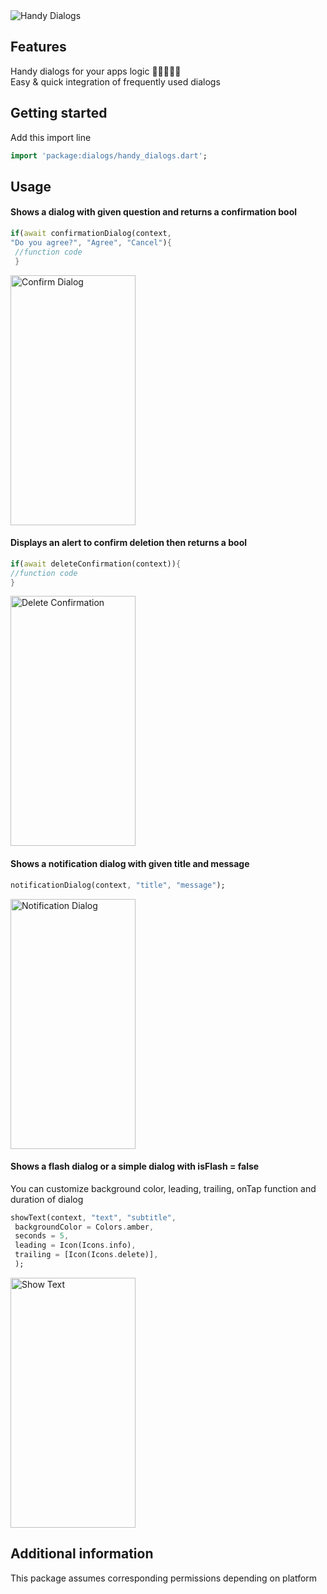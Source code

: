 <img src="https://firebasestorage.googleapis.com/v0/b/misdevelop.appspot.com/o/handy_dialogs%2Freadme_images%2FIMG_0447.PNG?alt=media&token=6701c44d-a2e6-44c7-b788-4673b24fdc81" alt="Handy Dialogs">  

## Features  
 Handy dialogs for your apps logic 🧚🏼‍👨🏼‍💻     
Easy & quick integration of frequently used dialogs  
  
## Getting started  
  Add this import line  
```dart 
import 'package:dialogs/handy_dialogs.dart';
```  
  
  ## Usage  
 #### Shows a dialog with given question and returns a confirmation bool  
 ```dart 
 if(await confirmationDialog(context,
 "Do you agree?", "Agree", "Cancel"){
  //function code 
  }
   ```
  
 <img src="https://firebasestorage.googleapis.com/v0/b/misdevelop.appspot.com/o/handy_dialogs%2Freadme_images%2F22596C0F-2833-4B03-A724-574A8455F660.jpeg?alt=media&token=06e55503-cace-4fad-ade3-fab9cb0b9837" alt="Confirm Dialog" width="200" height="400">  
 
#### Displays an alert to confirm deletion then returns a bool  
      
```dart  
if(await deleteConfirmation(context)){   
//function code 
} 
```  

<img src="https://firebasestorage.googleapis.com/v0/b/misdevelop.appspot.com/o/handy_dialogs%2Freadme_images%2F3CAF7034-BE68-4C09-ABDD-521E6D96B6FC.jpeg?alt=media&token=974ce3ba-3cc6-4d54-964f-c598848a4736" alt="Delete Confirmation" width="200" height="400">      
      
#### Shows a notification dialog with given title and message      
      
```dart 
notificationDialog(context, "title", "message"); 
```  
  
<img src="https://firebasestorage.googleapis.com/v0/b/misdevelop.appspot.com/o/handy_dialogs%2Freadme_images%2FFB159562-6F05-4994-93FA-2970DDE5DA53.jpeg?alt=media&token=9f8c77ae-cf3b-4129-8ca5-c62136de638e" alt="Notification Dialog" width="200" height="400">      
      
#### Shows a flash dialog or a simple dialog with isFlash = false  
You can customize background color, leading, trailing, onTap function and duration of dialog       
      
```dart  
showText(context, "text", "subtitle",  
 backgroundColor = Colors.amber, 
 seconds = 5, 
 leading = Icon(Icons.info),
 trailing = [Icon(Icons.delete)], 
 );    
 ```  
 
 <img  src="https://firebasestorage.googleapis.com/v0/b/misdevelop.appspot.com/o/handy_dialogs%2Freadme_images%2F7F674431-AADD-4161-A6BE-0386BB54997C.jpeg?alt=media&token=dbb2e167-8ba9-4b9e-a14c-2ac2e2de1792" alt="Show Text" width="200" height="400">      
  
## Additional information      
 This package assumes corresponding permissions depending on platform